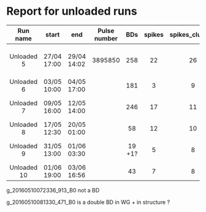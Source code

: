 # Report for unloaded runs

|  Run name  | start       | end         | Pulse number | BDs      | spikes | spikes_clusters | Notes |
|:----------:|-------------|-------------|:------------:|:--------:|:------:|:---------------:|:------:|
| Unloaded 5 | 27/04 17:00 | 29/04 14:02 |  3895850     |  258     |  22    |        26       |  Lowered inc_ref_thr to 0.41 from 0.48 just for this run. 7 BDs removed manually (metric fail)|
| Unloaded 6 | 03/05 10:00 | 04/05 17:00 | |  181    |   3    |          9     |  4 BDs removed manually (metric fail)|
| Unloaded 7 | 09/05 16:00 | 12/05 14:00 | |  246     |  17    |      11       | 1 not a BD, 2 metric fail, g_20160510081330_471_B0 is strange  |
| Unloaded 8 | 17/05 12:30 | 20/05 01:00 | | 58       |  12    |   10            | 1 fake BD g_20160518083421_185         |
| Unloaded 9 | 31/05 13:00 | 01/06 03:30 | | 19 +1?   |   5    |  8              |  not sure if g_20160501012703 is a BD or not |
| Unloaded 10| 01/06 19:00 | 03/06 16:56 | | 43       |   7    |  8              |    |



g_20160510072336_913_B0 not a BD

g_20160510081330_471_B0 is a double BD in WG + in structure ?
